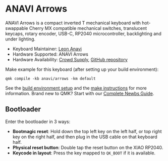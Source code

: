 # ANAVI Arrows

ANAVI Arrows is a compact inverted T mechanical keyboard with hot-swappable Cherry MX compatible mechanical switches, translucent keycaps, rotary encoder, USB-C, RP2040 microcontroller, backlighting and under lighting.

* Keyboard Maintainer: [Leon Anavi](https://github.com/leon-anavi)
* Hardware Supported: ANAVI Arrows
* Hardware Availability: [Crowd Supply](https://www.crowdsupply.com/anavi-technology/anavi-macro-pad-12-and-arrows), [GitHub repository](https://github.com/AnaviTechnology/anavi-arrows)

Make example for this keyboard (after setting up your build environment):

    qmk compile -kb anavi/arrows -km default

See the [build environment setup](https://docs.qmk.fm/#/getting_started_build_tools) and the [make instructions](https://docs.qmk.fm/#/getting_started_make_guide) for more information. Brand new to QMK? Start with our [Complete Newbs Guide](https://docs.qmk.fm/#/newbs).

## Bootloader

Enter the bootloader in 3 ways:

* **Bootmagic reset**: Hold down the top left key on the left half, or top right key on the right half, and then plug in the USB cable on that keyboard half.
* **Physical reset button**: Double tap the reset button on the XIAO RP2040.
* **Keycode in layout**: Press the key mapped to `QK_BOOT` if it is available.
